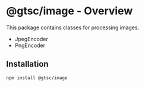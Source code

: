 # @gtsc/image - Overview

This package contains classes for processing images.

- JpegEncoder
- PngEncoder

## Installation

```shell
npm install @gtsc/image
```
